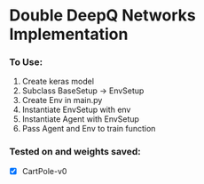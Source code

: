 # Double DeepQ Networks Implementation

### To Use:
1) Create keras model
2) Subclass BaseSetup -> EnvSetup
3) Create Env in main.py
4) Instantiate EnvSetup with env
5) Instantiate Agent with EnvSetup
6) Pass Agent and Env to train function

### Tested on and weights saved:
- [x] CartPole-v0